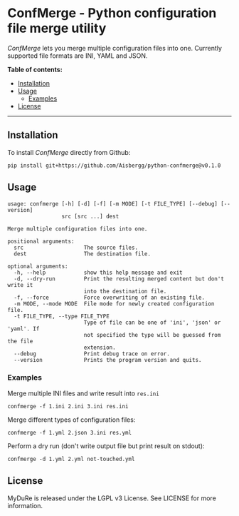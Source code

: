 # ConfMerge - Python configuration file merge utility

*ConfMerge* lets you merge multiple configuration files into one. Currently supported file formats are INI, YAML and JSON.

**Table of contents:**
<!-- TOC depthFrom:2 depthTo:6 withLinks:1 updateOnSave:1 orderedList:0 -->

- [Installation](#installation)
- [Usage](#usage)
	- [Examples](#examples)
- [License](#license)

<!-- /TOC -->

---

## Installation

To install *ConfMerge* directly from Github:
```
pip install git+https://github.com/Aisbergg/python-confmerge@v0.1.0
```

## Usage

```
usage: confmerge [-h] [-d] [-f] [-m MODE] [-t FILE_TYPE] [--debug] [--version]
                 src [src ...] dest

Merge multiple configuration files into one.

positional arguments:
  src                   The source files.
  dest                  The destination file.

optional arguments:
  -h, --help            show this help message and exit
  -d, --dry-run         Print the resulting merged content but don't write it
                        into the destination file.
  -f, --force           Force overwriting of an existing file.
  -m MODE, --mode MODE  File mode for newly created configuration file.
  -t FILE_TYPE, --type FILE_TYPE
                        Type of file can be one of 'ini', 'json' or 'yaml'. If
                        not specified the type will be guessed from the file
                        extension.
  --debug               Print debug trace on error.
  --version             Prints the program version and quits.
```

### Examples

Merge multiple INI files and write result into `res.ini`
```
confmerge -f 1.ini 2.ini 3.ini res.ini
```

Merge different types of configuration files:
```
confmerge -f 1.yml 2.json 3.ini res.yml
```

Perform a dry run (don't write output file but print result on stdout):
```
confmerge -d 1.yml 2.yml not-touched.yml
```

## License

MyDuRe is released under the LGPL v3 License. See LICENSE for more information.
